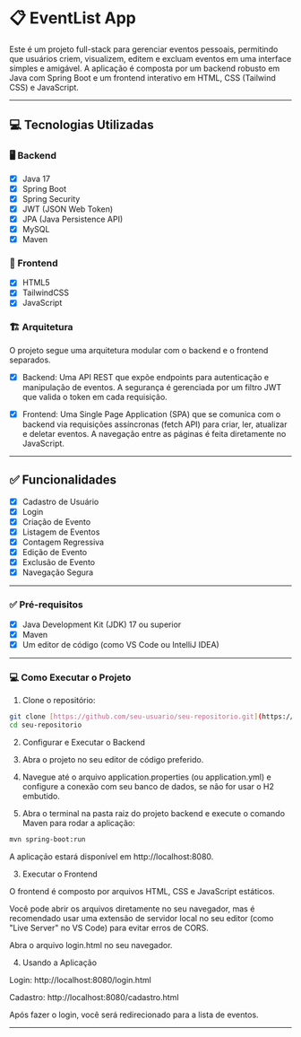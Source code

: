 # 📋 EventList App

Este é um projeto full-stack para gerenciar eventos pessoais, permitindo que usuários criem, visualizem, editem e excluam eventos em uma interface simples e amigável. A aplicação é composta por um backend robusto em Java com Spring Boot e um frontend interativo em HTML, CSS (Tailwind CSS) e JavaScript.

---

## 💻 Tecnologias Utilizadas

### 🖥️ Backend
- [x] Java 17
- [x] Spring Boot
- [x] Spring Security
- [x] JWT (JSON Web Token)
- [x] JPA (Java Persistence API)
- [x] MySQL
- [x] Maven 

### 🎨 Frontend
- [x] HTML5
- [x] TailwindCSS
- [x] JavaScript

### 🏗️ Arquitetura
O projeto segue uma arquitetura modular com o backend e o frontend separados.
- [x] Backend: Uma API REST que expõe endpoints para autenticação e manipulação de eventos. A segurança é gerenciada por um filtro JWT que valida o token em cada requisição.
- [x] Frontend: Uma Single Page Application (SPA) que se comunica com o backend via requisições assíncronas (fetch API) para criar, ler, atualizar e deletar eventos. A navegação entre as páginas é feita diretamente no JavaScript.


---

## ✅ Funcionalidades

- [x] Cadastro de Usuário
- [x] Login
- [x] Criação de Evento
- [x] Listagem de Eventos
- [x] Contagem Regressiva
- [x] Edição de Evento
- [x] Exclusão de Evento
- [x] Navegação Segura

---

### ✅ Pré-requisitos

- [x] Java Development Kit (JDK) 17 ou superior
- [x] Maven
- [x] Um editor de código (como VS Code ou IntelliJ IDEA) 

---

### 💻 Como Executar o Projeto

1. Clone o repositório:

```bash
git clone [https://github.com/seu-usuario/seu-repositorio.git](https://github.com/seu-usuario/seu-repositorio.git)
cd seu-repositorio
```
2. Configurar e Executar o Backend
 1. Abra o projeto no seu editor de código preferido.

 2. Navegue até o arquivo application.properties (ou application.yml) e configure a conexão com seu banco de dados, se não for usar o H2 embutido.

 3. Abra o terminal na pasta raiz do projeto backend e execute o comando Maven para rodar a aplicação:

```bash
mvn spring-boot:run
```
A aplicação estará disponível em http://localhost:8080.

3. Executar o Frontend

O frontend é composto por arquivos HTML, CSS e JavaScript estáticos.

Você pode abrir os arquivos diretamente no seu navegador, mas é recomendado usar uma extensão de servidor local no seu editor (como "Live Server" no VS Code) para evitar erros de CORS.

Abra o arquivo login.html no seu navegador.

4. Usando a Aplicação

Login: http://localhost:8080/login.html

Cadastro: http://localhost:8080/cadastro.html

Após fazer o login, você será redirecionado para a lista de eventos.

---

